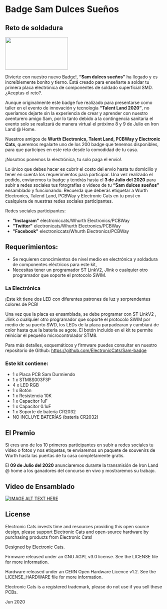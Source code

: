 # Badge Sam Dulces Sueños
## Reto de soldadura 

<a href="https://electroniccats.com/store/badge-sam-dulces-suenos/">
  <img src="https://electroniccats.com/wp-content/uploads/badge_store.png" width="200" height="104" />
</a>

Divierte con nuestro nuevo Badge!, __“Sam dulces sueños”__ ha llegado y es increíblemente bonito y tierno. Está creado para enseñarte a soldar tu primera placa electrónica de componentes de soldado superficial SMD. ¿Aceptas el reto?.

Aunque originalmente este badge fue realizado para presentarse como taller en el evento de innovación y tecnología __“Talent Land 2020”__, no queríamos dejarte sin la experiencia de crear y aprender con nuestro aventurero amigo Sam, por lo tanto debido a la contingencia sanitaria el evento solo se realizará de manera virtual el próximo 8 y 9 de Julio en Iron Land @ Home. 

Nuestros amigos de **Wurth Electronics, Talent Land, PCBWay y Electronic Cats**, queremos regalarte uno de los 200 badge que tenemos disponibles, para que participes en este reto desde la comodidad de tu casa.

¡Nosotros ponemos la electrónica, tu solo paga el envío!. 

Lo único que debes hacer es cubrir el costo del envio hasta tu domicilio y tener en cuenta los requerimientos para participar. 
Una vez realizado el pedido, enviaremos tu badge y tendrás hasta el **3 de Julio del 2020** para subir a redes sociales tus  fotografías o videos de tu __“Sam dulces sueños”__ ensamblado y funcionando. Recuerda que deberás etiquetar a Wurth Electronics, Talend Land, PCBWay y Electronic Cats en tu post en cualquiera de nuestras redes sociales participantes. 

Redes sociales participantes:
- **"Instagram"** electroniccats/Whurth Electronics/PCBWay
- **"Twitter"** electronicats/Whurth Electronics/PCBWay
- **"Facebook"** electroniccats/Whurth Electronics/PCBWay

## Requerimientos:
- Se requieren conocimientos de nivel medio en electrónica y soldadura de componentes eléctricos para este kit, 
- Necesitas tener un programador ST LinkV2, Jlink o cualquier otro programador que soporte el protocolo SWIM.

### La Electrónica

¡Este kit tiene dos LED con diferentes patrones de luz y sorprendentes colores de PCB! 

Una vez que la placa es ensamblada, se debe programar con ST LinkV2 , Jlink o cualquier otro programador que soporte el protocolo SWIM por medio de su puerto SWD, los LEDs de la placa parpadearan y cambiará de color hasta que la batería se agote. El botón incluido en el kit te permite reiniciar el pequeño microcontrolador STM8.

Para más detalles, esquemáticos y firmware puedes consultar en nuestro repositorio de Github: https://github.com/ElectronicCats/Sam-badge

### Este kit contiene:

- 1 x Placa PCB Sam Durmiendo
- 1 x STM8S003F3P
- 4 x LED RGB
- 1 x Botón
- 1 x Resistencia 10K
- 1 x Capacitor 1uF
- 1 x Capacitor 0.1uF
- 1 x Soporte de batería CR2032
- NO INCLUYE BATERÍAS (batería CR2032)

## El Premio
Si eres uno de los 10 primeros participantes en subir a redes sociales tu video o fotos y nos etiquetas, te enviaremos un paquete de souvenirs de Wurth hasta las puertas de tu casa completamente gratis.

El **09 de Julio del 2020** anunciaremos durante la transmisión de Iron Land @ home a los ganadores del concurso en vivo y mostraremos su trabajo.

## Video de Ensamblado

[![IMAGE ALT TEXT HERE](https://img.youtube.com/vi/UkvUJHmSHjA/0.jpg)](https://www.youtube.com/watch?v=UkvUJHmSHjA)


## License

Electronic Cats invests time and resources providing this open source design, please support Electronic Cats and open-source hardware by purchasing products from Electronic Cats!

Designed by Electronic Cats.

Firmware released under an GNU AGPL v3.0 license. See the LICENSE file for more information.

Hardware released under an CERN Open Hardware Licence v1.2. See the LICENSE_HARDWARE file for more information.

Electronic Cats is a registered trademark, please do not use if you sell these PCBs.

Jun 2020
